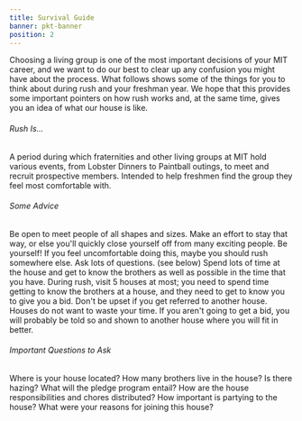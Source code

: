 ```yaml
---
title: Survival Guide
banner: pkt-banner
position: 2
---
```

Choosing a living group is one of the most important decisions of your MIT career, and we want to do our best to clear up any confusion you might have about the process. What follows shows some of the things for you to think about during rush and your freshman year. We hope that this provides some important pointers on how rush works and, at the same time, gives you an idea of what our house is like.

###### Rush Is...

A period during which fraternities and other living groups at MIT hold various events, from Lobster Dinners to Paintball outings, to meet and recruit prospective members. Intended to help freshmen find the group they feel most comfortable with.

###### Some Advice

Be open to meet people of all shapes and sizes. Make an effort to stay that way, or else you'll quickly close yourself off from many exciting people.
Be yourself! If you feel uncomfortable doing this, maybe you should rush somewhere else. Ask lots of questions. (see below)
Spend lots of time at the house and get to know the brothers as well as possible in the time that you have.
During rush, visit 5 houses at most; you need to spend time getting to know the brothers at a house, and they need to get to know you to give you a bid.
Don't be upset if you get referred to another house. Houses do not want to waste your time.
If you aren't going to get a bid, you will probably be told so and shown to another house where you will fit in better.

###### Important Questions to Ask

Where is your house located?
How many brothers live in the house?
Is there hazing?
What will the pledge program entail?
How are the house responsibilities and chores distributed?
How important is partying to the house?
What were your reasons for joining this house?
